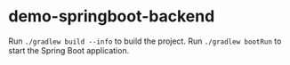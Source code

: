 # demo-springboot-backend

Run `./gradlew build --info` to build the project.
Run `./gradlew bootRun` to start the Spring Boot application.
